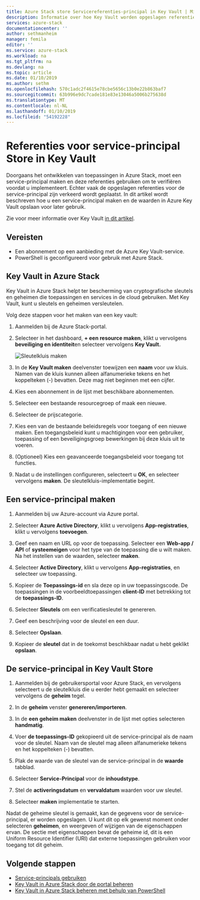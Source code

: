 ```yaml
---
title: Azure Stack store Servicereferenties-principal in Key Vault | Microsoft Docs
description: Informatie over hoe Key Vault worden opgeslagen referenties voor service-principal in Azure Stack
services: azure-stack
documentationcenter: ''
author: sethmanheim
manager: femila
editor: ''
ms.service: azure-stack
ms.workload: na
ms.tgt_pltfrm: na
ms.devlang: na
ms.topic: article
ms.date: 01/10/2019
ms.author: sethm
ms.openlocfilehash: 570c1adc2f4615e78cbe5656c13b0e22b863baf7
ms.sourcegitcommit: 63b996e9dc7cade181e83e13046a5006b275638d
ms.translationtype: MT
ms.contentlocale: nl-NL
ms.lasthandoff: 01/10/2019
ms.locfileid: "54192228"
---
```

# <a name="store-service-principal-credentials-in-key-vault"></a>Referenties voor service-principal Store in Key Vault

Doorgaans het ontwikkelen van toepassingen in Azure Stack, moet een service-principal maken en deze referenties gebruiken om te verifiëren voordat u implementeert. Echter vaak de opgeslagen referenties voor de service-principal zijn verkeerd wordt geplaatst. In dit artikel wordt beschreven hoe u een service-principal maken en de waarden in Azure Key Vault opslaan voor later gebruik.

Zie voor meer informatie over Key Vault [in dit artikel](azure-stack-key-vault-intro.md).

## <a name="prerequisites"></a>Vereisten

- Een abonnement op een aanbieding met de Azure Key Vault-service.
- PowerShell is geconfigureerd voor gebruik met Azure Stack.

## <a name="key-vault-in-azure-stack"></a>Key Vault in Azure Stack

Key Vault in Azure Stack helpt ter bescherming van cryptografische sleutels en geheimen die toepassingen en services in de cloud gebruiken. Met Key Vault, kunt u sleutels en geheimen versleutelen.

Volg deze stappen voor het maken van een key vault:

1. Aanmelden bij de Azure Stack-portal.

2. Selecteer in het dashboard, **+ een resource maken**, klikt u vervolgens **beveiliging en identiteit**en selecteer vervolgens **Key Vault.**

   ![Sleutelkluis maken](media/azure-stack-key-vault-store-credentials/create-key-vault.png)

3. In de **Key Vault maken** deelvenster toewijzen een **naam** voor uw kluis. Namen van de kluis kunnen alleen alfanumerieke tekens en het koppelteken (-) bevatten. Deze mag niet beginnen met een cijfer.

4. Kies een abonnement in de lijst met beschikbare abonnementen.

5. Selecteer een bestaande resourcegroep of maak een nieuwe.

6. Selecteer de prijscategorie.

7. Kies een van de bestaande beleidsregels voor toegang of een nieuwe maken. Een toegangsbeleid kunt u machtigingen voor een gebruiker, toepassing of een beveiligingsgroep bewerkingen bij deze kluis uit te voeren.

8. (Optioneel) Kies een geavanceerde toegangsbeleid voor toegang tot functies.

9. Nadat u de instellingen configureren, selecteert u **OK**, en selecteer vervolgens **maken**. De sleutelkluis-implementatie begint.

## <a name="create-a-service-principal"></a>Een service-principal maken

1. Aanmelden bij uw Azure-account via Azure portal.

2. Selecteer **Azure Active Directory**, klikt u vervolgens **App-registraties**, klikt u vervolgens **toevoegen**.

3. Geef een naam en URL op voor de toepassing. Selecteer een **Web-app / API** of **systeemeigen** voor het type van de toepassing die u wilt maken. Na het instellen van de waarden, selecteer **maken**.

4. Selecteer **Active Directory**, klikt u vervolgens **App-registraties**, en selecteer uw toepassing.

5. Kopieer de **Toepassings-id** en sla deze op in uw toepassingscode. De toepassingen in de voorbeeldtoepassingen **client-ID** met betrekking tot de **toepassings-ID**.

6. Selecteer **Sleutels** om een verificatiesleutel te genereren.

7. Geef een beschrijving voor de sleutel en een duur.

8. Selecteer **Opslaan**.

9. Kopieer de **sleutel** dat in de toekomst beschikbaar nadat u hebt geklikt **opslaan**.

## <a name="store-the-service-principal-inside-key-vault"></a>De service-principal in Key Vault Store

1. Aanmelden bij de gebruikersportal voor Azure Stack, en vervolgens selecteert u de sleutelkluis die u eerder hebt gemaakt en selecteer vervolgens de **geheim** tegel.

2. In de **geheim** venster **genereren/importeren**.

3. In de **een geheim maken** deelvenster in de lijst met opties selecteren **handmatig**.

4. Voer **de toepassings-ID** gekopieerd uit de service-principal als de naam voor de sleutel. Naam van de sleutel mag alleen alfanumerieke tekens en het koppelteken (-) bevatten.

5. Plak de waarde van de sleutel van de service-principal in de **waarde** tabblad.

6. Selecteer **Service-Principal** voor de **inhoudstype**.

7. Stel de **activeringsdatum** en **vervaldatum** waarden voor uw sleutel.

8. Selecteer **maken** implementatie te starten.

Nadat de geheime sleutel is gemaakt, kan de gegevens voor de service-principal, er worden opgeslagen. U kunt dit op elk gewenst moment onder selecteren **geheimen**, en weergeven of wijzigen van de eigenschappen ervan. De sectie met eigenschappen bevat de geheime id, dit is een Uniform Resource Identifier (URI) dat externe toepassingen gebruiken voor toegang tot dit geheim.

## <a name="next-steps"></a>Volgende stappen

- [Service-principals gebruiken](azure-stack-create-service-principals.md)
- [Key Vault in Azure Stack door de portal beheren](azure-stack-key-vault-manage-portal.md)  
- [Key Vault in Azure Stack beheren met behulp van PowerShell](azure-stack-key-vault-manage-powershell.md)